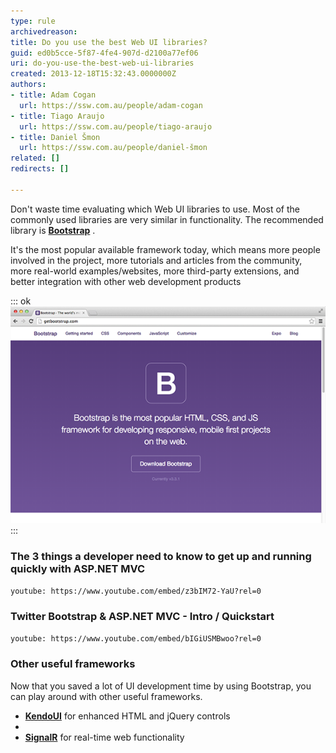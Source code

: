 ```yaml
---
type: rule
archivedreason: 
title: Do you use the best Web UI libraries?
guid: ed0b5cce-5f87-4fe4-907d-d2100a77ef06
uri: do-you-use-the-best-web-ui-libraries
created: 2013-12-18T15:32:43.0000000Z
authors:
- title: Adam Cogan
  url: https://ssw.com.au/people/adam-cogan
- title: Tiago Araujo
  url: https://ssw.com.au/people/tiago-araujo
- title: Daniel Šmon
  url: https://ssw.com.au/people/daniel-šmon
related: []
redirects: []

---
```


Don't waste time evaluating which Web UI libraries to use. Most of the commonly used libraries are very similar in functionality.  The recommended library is  **[Bootstrap](/_layouts/15/FIXUPREDIRECT.ASPX?WebId=3dfc0e07-e23a-4cbb-aac2-e778b71166a2&TermSetId=07da3ddf-0924-4cd2-a6d4-a4809ae20160&TermId=f02abbb2-35fb-47b3-b379-486061d69a70)** .

<!--endintro-->

It's the most popular available framework today, which means more people involved in the project, more tutorials and articles from the community, more real-world examples/websites, more third-party extensions, and better integration with other web development products

::: ok  
![Figure: Leader among frameworks today, Bootstrap toolkit is recommended to build successful websites](bootstrap.png)  
:::  

### The 3 things a developer need to know to get up and running quickly with ASP.NET MVC


`youtube: https://www.youtube.com/embed/z3bIM72-YaU?rel=0`
 

### Twitter Bootstrap & ASP.NET MVC - Intro / Quickstart


`youtube: https://www.youtube.com/embed/bIGiUSMBwoo?rel=0`
 

### Other useful frameworks

Now that you saved a lot of UI development time by using Bootstrap, you can play around with other useful frameworks.

* **[KendoUI](http://www.kendoui.com/)** for enhanced HTML and jQuery controls
* 
* **[SignalR](http://signalr.net/)** for real-time web functionality
